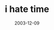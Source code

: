 ---
layout: base.njk
title : 'i hate time' 
view_title : 'i hate time' 
year : '2003' 
date : '2003-12-09' 
img_file : '/drawing/ihatetime2.png' 
html_file : 'ihatetime' 
next_html : 'themoonisyellingatme.html' 
year_order : '169' 
permalink : "title/{{html_file}}.html"
---
